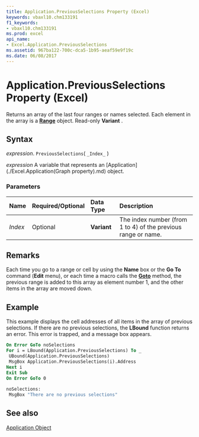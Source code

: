 ```yaml
---
title: Application.PreviousSelections Property (Excel)
keywords: vbaxl10.chm133191
f1_keywords:
- vbaxl10.chm133191
ms.prod: excel
api_name:
- Excel.Application.PreviousSelections
ms.assetid: 967ba122-700c-dca5-1b95-aeaf59e9f19c
ms.date: 06/08/2017
---
```



# Application.PreviousSelections Property (Excel)

Returns an array of the last four ranges or names selected. Each element in the array is a  **[Range](Excel.Range(object).md)** object. Read-only **Variant** .


## Syntax

 _expression_. `PreviousSelections`( `_Index_` )

 _expression_ A variable that represents an [Application](./Excel.Application(Graph property).md) object.


### Parameters



|**Name**|**Required/Optional**|**Data Type**|**Description**|
|:-----|:-----|:-----|:-----|
| _Index_|Optional| **Variant**|The index number (from 1 to 4) of the previous range or name.|

## Remarks

Each time you go to a range or cell by using the  **Name** box or the **Go To** command (**Edit** menu), or each time a macro calls the **[Goto](Excel.Application.Goto.md)** method, the previous range is added to this array as element number 1, and the other items in the array are moved down.


## Example

This example displays the cell addresses of all items in the array of previous selections. If there are no previous selections, the  **LBound** function returns an error. This error is trapped, and a message box appears.


```vb
On Error GoTo noSelections 
For i = LBound(Application.PreviousSelections) To _ 
 UBound(Application.PreviousSelections) 
 MsgBox Application.PreviousSelections(i).Address 
Next i 
Exit Sub 
On Error GoTo 0 
 
noSelections: 
 MsgBox "There are no previous selections"
```


## See also


[Application Object](Excel.Application(object).md)

